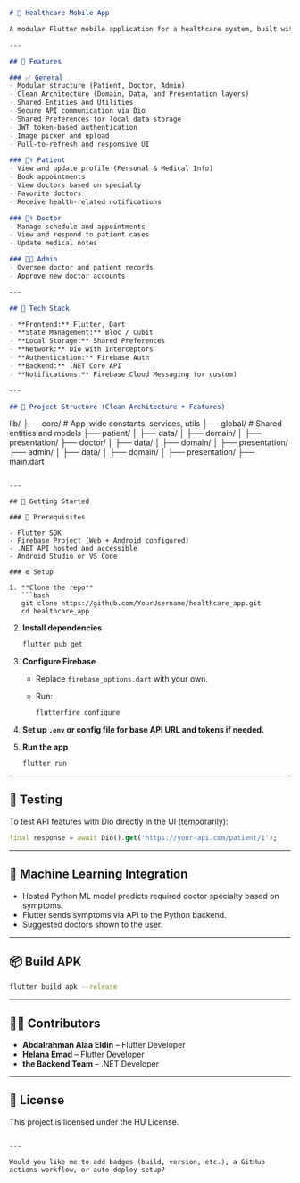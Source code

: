 ```markdown
# 🏥 Healthcare Mobile App

A modular Flutter mobile application for a healthcare system, built with Clean Architecture. It supports multiple user roles (Patient, Doctor, Admin), integrates with Firebase for authentication, and communicates with a .NET backend API for business logic and data operations.

---

## 📱 Features

### ✅ General
- Modular structure (Patient, Doctor, Admin)
- Clean Architecture (Domain, Data, and Presentation layers)
- Shared Entities and Utilities
- Secure API communication via Dio
- Shared Preferences for local data storage
- JWT token-based authentication
- Image picker and upload
- Pull-to-refresh and responsive UI

### 👨‍⚕️ Patient
- View and update profile (Personal & Medical Info)
- Book appointments
- View doctors based on specialty
- Favorite doctors
- Receive health-related notifications

### 👩‍⚕️ Doctor
- Manage schedule and appointments
- View and respond to patient cases
- Update medical notes

### 🧑‍💼 Admin
- Oversee doctor and patient records
- Approve new doctor accounts

---

## 🔧 Tech Stack

- **Frontend:** Flutter, Dart
- **State Management:** Bloc / Cubit
- **Local Storage:** Shared Preferences
- **Network:** Dio with Interceptors
- **Authentication:** Firebase Auth
- **Backend:** .NET Core API
- **Notifications:** Firebase Cloud Messaging (or custom)

---

## 📁 Project Structure (Clean Architecture + Features)

```

lib/
├── core/                 # App-wide constants, services, utils
├── global/               # Shared entities and models
├── patient/
│   ├── data/
│   ├── domain/
│   ├── presentation/
├── doctor/
│   ├── data/
│   ├── domain/
│   ├── presentation/
├── admin/
│   ├── data/
│   ├── domain/
│   ├── presentation/
├── main.dart

````

---

## 🚀 Getting Started

### 🔨 Prerequisites

- Flutter SDK
- Firebase Project (Web + Android configured)
- .NET API hosted and accessible
- Android Studio or VS Code

### ⚙️ Setup

1. **Clone the repo**
   ```bash
   git clone https://github.com/YourUsername/healthcare_app.git
   cd healthcare_app
````

2. **Install dependencies**

   ```bash
   flutter pub get
   ```

3. **Configure Firebase**

   * Replace `firebase_options.dart` with your own.
   * Run:

     ```bash
     flutterfire configure
     ```

4. **Set up `.env` or config file for base API URL and tokens if needed.**

5. **Run the app**

   ```bash
   flutter run
   ```

---

## 🧪 Testing

To test API features with Dio directly in the UI (temporarily):

```dart
final response = await Dio().get('https://your-api.com/patient/1');
```

---

## 🧠 Machine Learning Integration

* Hosted Python ML model predicts required doctor specialty based on symptoms.
* Flutter sends symptoms via API to the Python backend.
* Suggested doctors shown to the user.

---

## 📦 Build APK

```bash
flutter build apk --release
```

---

## 🙋‍♂️ Contributors

* **Abdalrahman Alaa Eldin** – Flutter Developer
* **Helana Emad** – Flutter Developer
* **the Backend Team** – .NET Developer

---

## 📄 License

This project is licensed under the HU License.

```

---

Would you like me to add badges (build, version, etc.), a GitHub actions workflow, or auto-deploy setup?
```
